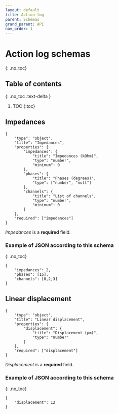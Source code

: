 ```yaml
---
layout: default
title: Action log
parent: Schemas
grand_parent: API
nav_order: 1
---
```


# Action log schemas
{: .no_toc}

## Table of contents
{: .no_toc .text-delta }

1. TOC
{:toc}

## Impedances
```
{
    "type": "object",
    "title": "Impedances",
    "properties": {
        "impedances": {
            "title": "Impedances (kOhm)",
            "type": "number",
            "minimum": 0
        },
        "phases": {
            "title": "Phases (degrees)",
            "type": ["number", "null"]
        },
        "channels": {
            "title": "List of channels",
            "type": "number",
            "minimum": 0
        }
    },
    "required": ["impedances"]
}
```

*Impedances* is a **required** field.

### Example of JSON according to this schema
{: .no_toc}
```
{
    "impedances": 2,
    "phases": [15],
    "channels": [0,2,3]
}
```


## Linear displacement
```
{
    "type": "object",
    "title": "Linear displacement",
    "properties": {
        "displacement": {
            "title": "Displacement (µm)",
            "type": "number"
        }
    },
    "required": ["displacement"]
}
```

*Displacement* is a **required** field.

### Example of JSON according to this schema
{: .no_toc}
```
{
    "displacement": 12
}
```